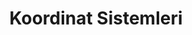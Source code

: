 ---
title: Koordinat Sistemleri
keywords: 
last_updated: 
tags: []
permalink: /getting_started/coordinate_systems.html
sidebar: main_sidebar
---